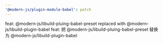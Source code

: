 ```yaml
---
'@modern-js/plugin-module-babel': patch
---
```


feat: @modern-js/libuild-pluing-babel-preset replaced with @modern-js/libuild-plugin-babel
feat: 把 @modern-js/libuild-pluing-babel-preset 替换为 @modern-js/libuild-plugin-babel
